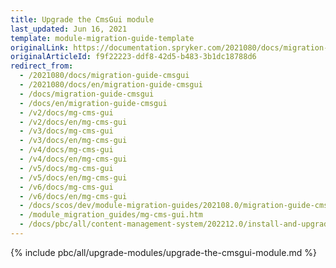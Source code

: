 ```yaml
---
title: Upgrade the CmsGui module
last_updated: Jun 16, 2021
template: module-migration-guide-template
originalLink: https://documentation.spryker.com/2021080/docs/migration-guide-cmsgui
originalArticleId: f9f22223-ddf8-42d5-b483-3b1dc18788d6
redirect_from:
  - /2021080/docs/migration-guide-cmsgui
  - /2021080/docs/en/migration-guide-cmsgui
  - /docs/migration-guide-cmsgui
  - /docs/en/migration-guide-cmsgui
  - /v2/docs/mg-cms-gui
  - /v2/docs/en/mg-cms-gui
  - /v3/docs/mg-cms-gui
  - /v3/docs/en/mg-cms-gui
  - /v4/docs/mg-cms-gui
  - /v4/docs/en/mg-cms-gui
  - /v5/docs/mg-cms-gui
  - /v5/docs/en/mg-cms-gui
  - /v6/docs/mg-cms-gui
  - /v6/docs/en/mg-cms-gui
  - /docs/scos/dev/module-migration-guides/202108.0/migration-guide-cmsgui.html
  - /module_migration_guides/mg-cms-gui.htm
  - /docs/pbc/all/content-management-system/202212.0/install-and-upgrade/upgrade-modules/upgrade-the-cmsgui-module.html
---
```

{% include pbc/all/upgrade-modules/upgrade-the-cmsgui-module.md %} <!-- To edit, see /_includes/pbc/all/upgrade-modules/upgrade-the-cmsgui-module.md -->
